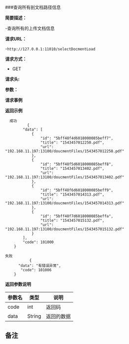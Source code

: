 ###查询所有剖文档路径信息

**简要描述：** 

-查询所有的上传文档信息

**请求URL：** 

-`http://127.0.0.1:11010/selectDocmentLoad`

**请求方式：**

- GET

**请求头:**


**参数：** 


**请求事例**

**返回示例**
 
```
  成功
          {
        "data": [
            {
                "id": "5bff48f4d6018000085beff7",
                "title": "1543457012250.pdf",
                "url": "192.168.11.197:13100/doucmentFiles/1543457012250.pdf"
            },
            {
                "id": "5bff48f5d6018000085beff8",
                "title": "1543457013402.pdf",
                "url": "192.168.11.197:13100/doucmentFiles/1543457013402.pdf"
            },
            {
                "id": "5bff48f6d6018000085beff9",
                "title": "1543457014313.pdf",
                "url": "192.168.11.197:13100/doucmentFiles/1543457014313.pdf"
            },
            {
                "id": "5bff48f7d6018000085beffa",
                "title": "1543457015132.pdf",
                "url": "192.168.11.197:13100/doucmentFiles/1543457015132.pdf"
            }
        ],
        "code": 101000
    }
```

```
失败
           {
      "data": "有错误异常",
       "code": 101006
    }
```

**返回参数说明**

| 参数名  |   类型     |说明|
| ------ | -------- |------|
| code | int |返回码|
|data|String|返回的数据|

**备注**
-

